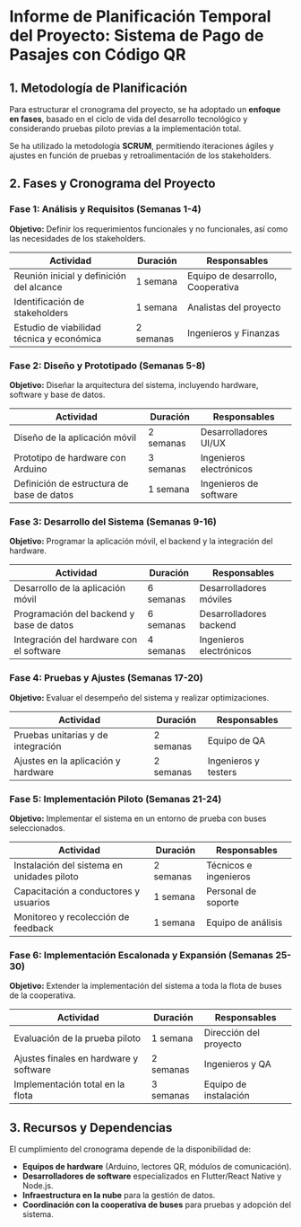 # **Informe de Planificación Temporal del Proyecto: Sistema de Pago de Pasajes con Código QR**  

## **1. Metodología de Planificación**  
Para estructurar el cronograma del proyecto, se ha adoptado un **enfoque en fases**, basado en el ciclo de vida del desarrollo tecnológico y considerando pruebas piloto previas a la implementación total.  

Se ha utilizado la metodología **SCRUM**, permitiendo iteraciones ágiles y ajustes en función de pruebas y retroalimentación de los stakeholders.  

## **2. Fases y Cronograma del Proyecto**  

### **Fase 1: Análisis y Requisitos (Semanas 1-4)**  
**Objetivo:** Definir los requerimientos funcionales y no funcionales, así como las necesidades de los stakeholders.  

| **Actividad**                         | **Duración** | **Responsables**       |
|---------------------------------------|-------------|------------------------|
| Reunión inicial y definición del alcance | 1 semana     | Equipo de desarrollo, Cooperativa |
| Identificación de stakeholders        | 1 semana     | Analistas del proyecto |
| Estudio de viabilidad técnica y económica | 2 semanas   | Ingenieros y Finanzas  |

### **Fase 2: Diseño y Prototipado (Semanas 5-8)**  
**Objetivo:** Diseñar la arquitectura del sistema, incluyendo hardware, software y base de datos.  

| **Actividad**                         | **Duración** | **Responsables**       |
|---------------------------------------|-------------|------------------------|
| Diseño de la aplicación móvil         | 2 semanas   | Desarrolladores UI/UX  |
| Prototipo de hardware con Arduino     | 3 semanas   | Ingenieros electrónicos |
| Definición de estructura de base de datos | 1 semana   | Ingenieros de software |

### **Fase 3: Desarrollo del Sistema (Semanas 9-16)**  
**Objetivo:** Programar la aplicación móvil, el backend y la integración del hardware.  

| **Actividad**                         | **Duración** | **Responsables**       |
|---------------------------------------|-------------|------------------------|
| Desarrollo de la aplicación móvil     | 6 semanas   | Desarrolladores móviles |
| Programación del backend y base de datos | 6 semanas | Desarrolladores backend |
| Integración del hardware con el software | 4 semanas | Ingenieros electrónicos |

### **Fase 4: Pruebas y Ajustes (Semanas 17-20)**  
**Objetivo:** Evaluar el desempeño del sistema y realizar optimizaciones.  

| **Actividad**                         | **Duración** | **Responsables**       |
|---------------------------------------|-------------|------------------------|
| Pruebas unitarias y de integración    | 2 semanas   | Equipo de QA           |
| Ajustes en la aplicación y hardware   | 2 semanas   | Ingenieros y testers   |

### **Fase 5: Implementación Piloto (Semanas 21-24)**  
**Objetivo:** Implementar el sistema en un entorno de prueba con buses seleccionados.  

| **Actividad**                         | **Duración** | **Responsables**       |
|---------------------------------------|-------------|------------------------|
| Instalación del sistema en unidades piloto | 2 semanas | Técnicos e ingenieros  |
| Capacitación a conductores y usuarios | 1 semana   | Personal de soporte    |
| Monitoreo y recolección de feedback   | 1 semana   | Equipo de análisis     |

### **Fase 6: Implementación Escalonada y Expansión (Semanas 25-30)**  
**Objetivo:** Extender la implementación del sistema a toda la flota de buses de la cooperativa.  

| **Actividad**                         | **Duración** | **Responsables**       |
|---------------------------------------|-------------|------------------------|
| Evaluación de la prueba piloto        | 1 semana    | Dirección del proyecto |
| Ajustes finales en hardware y software | 2 semanas  | Ingenieros y QA        |
| Implementación total en la flota      | 3 semanas   | Equipo de instalación  |

## **3. Recursos y Dependencias**  
El cumplimiento del cronograma depende de la disponibilidad de:  
- **Equipos de hardware** (Arduino, lectores QR, módulos de comunicación).  
- **Desarrolladores de software** especializados en Flutter/React Native y Node.js.  
- **Infraestructura en la nube** para la gestión de datos.  
- **Coordinación con la cooperativa de buses** para pruebas y adopción del sistema.  
